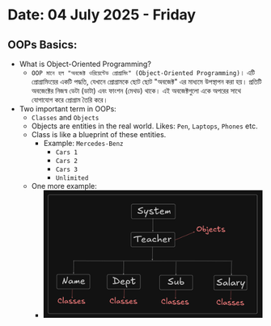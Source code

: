 # Date: 04 July 2025 - Friday

## OOPs Basics:
- What is Object-Oriented Programming?
    - `OOP মানে হল "অবজেক্ট ওরিয়েন্টেড প্রোগ্রামিং" (Object-Oriented Programming)`। এটি প্রোগ্রামিংয়ের একটি পদ্ধতি, যেখানে প্রোগ্রামকে ছোট ছোট "অবজেক্ট" এর মাধ্যমে উপস্থাপন করা হয়। প্রতিটি অবজেক্টের নিজস্ব ডেটা (ডাটা) এবং ফাংশন (মেথড) থাকে। এই অবজেক্টগুলো একে অপরের সাথে যোগাযোগ করে প্রোগ্রাম তৈরি করে।
- Two important term in OOPs:
    - `Classes` and `Objects`
    - Objects are entities in the real world. Likes: `Pen`, `Laptops`, `Phones` etc.
    - Class is like a blueprint of these entities.
        - Example: `Mercedes-Benz`
            - `Cars 1`
            - `Cars 2`
            - `Cars 3`
            - `Unlimited`
    - One more example:
        - <img src="./images/draw.png" width=500>